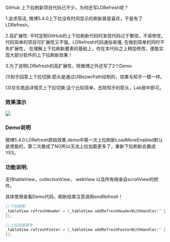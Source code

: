 GitHub 上下拉刷新项目代码已不少，为何还写LDRefresh呢？

1.追求简洁, 微博5.4.0上下拉没有时间显示的刷新甚是喜欢，于是有了LDRefresh。

2.高扩展性: 平时定制GitHub的上下拉刷新代码时发现代码过于繁琐，不易修改，代码简单的项目可扩展性又不强，LDRefresh代码通俗易懂, 在做到简单的同时不失扩展性， 在理解上下拉刷新要素的基础上，你在本代码之上稍加修改，便能实现大部分软件的上下拉刷新效果！

3.为了说明LDRefresh的高扩展性，除微博之外还写了2个Demo 

(1)知乎回答上下拉切换:箭头是通过UIBezierPath绘制的，效果与知乎一模一样。

(3)京东商品详情页上下拉切换:这个比较简单，去除知乎的箭头，Lab居中即可。

### 效果演示

![](https://github.com/sntd/LDRefresh/raw/master/Picture/LDRefresh.gif)



### Demo说明

微博5.4.0:LDRefresh原始效果,demo中第一次上拉刷新LoadMoreEnabled默认是使能的，第二次置成了NO所以无法上拉加载更多了，重新下拉刷新会置成YES。

### 功能说明:

支持tableView，collectionView， webView 以及所有继承自scrollView的控件。

具体使用查看Demo代码，刷新结束注意调用endRefresh！

``` objective-c
//下拉刷新
_tableView.refreshHeader = [_tableView addRefreshHeaderWithHandler:^ {
}];

//上拉加载更多
_tableView.refreshFooter = [_tableView addRefreshFooterWithHandler:^ {
}];
```